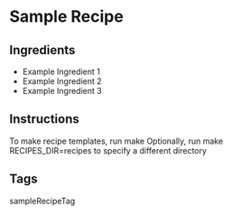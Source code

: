 # Sample Recipe
## Ingredients
- Example Ingredient 1
- Example Ingredient 2
- Example Ingredient 3

## Instructions
To make recipe templates, run make
Optionally, run make RECIPES_DIR=recipes to specify a different directory

## Tags
sampleRecipeTag
